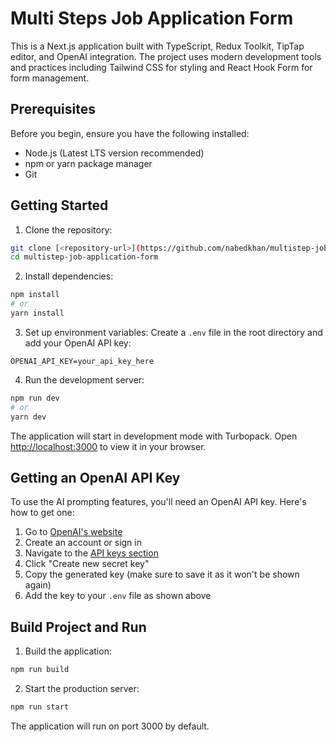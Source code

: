 # Multi Steps Job Application Form

This is a Next.js application built with TypeScript, Redux Toolkit, TipTap editor, and OpenAI integration. The project uses modern development tools and practices including Tailwind CSS for styling and React Hook Form for form management.

## Prerequisites

Before you begin, ensure you have the following installed:

- Node.js (Latest LTS version recommended)
- npm or yarn package manager
- Git

## Getting Started

1. Clone the repository:

```bash
git clone [<repository-url>](https://github.com/nabedkhan/multistep-job-application-form)
cd multistep-job-application-form
```

2. Install dependencies:

```bash
npm install
# or
yarn install
```

3. Set up environment variables:
   Create a `.env` file in the root directory and add your OpenAI API key:

```env
OPENAI_API_KEY=your_api_key_here
```

4. Run the development server:

```bash
npm run dev
# or
yarn dev
```

The application will start in development mode with Turbopack. Open [http://localhost:3000](http://localhost:3000) to view it in your browser.

## Getting an OpenAI API Key

To use the AI prompting features, you'll need an OpenAI API key. Here's how to get one:

1. Go to [OpenAI's website](https://platform.openai.com/signup)
2. Create an account or sign in
3. Navigate to the [API keys section](https://platform.openai.com/api-keys)
4. Click "Create new secret key"
5. Copy the generated key (make sure to save it as it won't be shown again)
6. Add the key to your `.env` file as shown above

## Build Project and Run

1. Build the application:

```bash
npm run build
```

2. Start the production server:

```bash
npm run start
```

The application will run on port 3000 by default.
